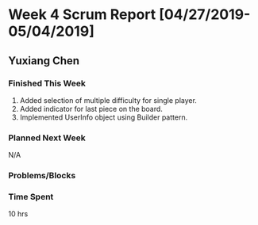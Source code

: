 # Week 4 Scrum Report [04/27/2019-05/04/2019]

## Yuxiang Chen

### Finished This Week
1. Added selection of multiple difficulty for single player.
2. Added indicator for last piece on the board. 
3. Implemented UserInfo object using Builder pattern.
### Planned Next Week
N/A
### Problems/Blocks


### Time Spent
10 hrs
